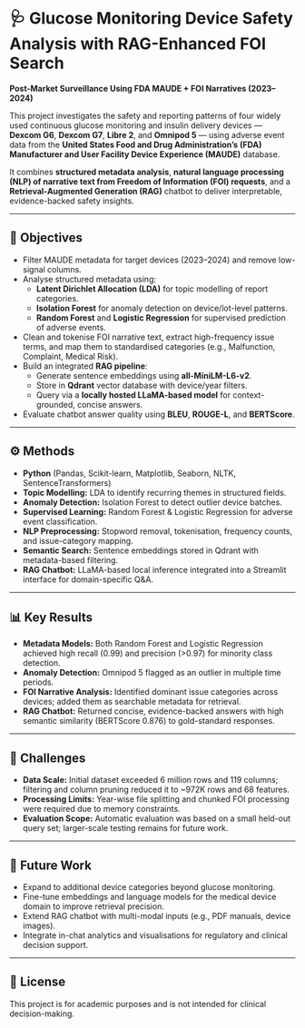 # 🩺 Glucose Monitoring Device Safety Analysis with RAG-Enhanced FOI Search  
**Post-Market Surveillance Using FDA MAUDE + FOI Narratives (2023–2024)**  

This project investigates the safety and reporting patterns of four widely used continuous glucose monitoring and insulin delivery devices — **Dexcom G6**, **Dexcom G7**, **Libre 2**, and **Omnipod 5** — using adverse event data from the **United States Food and Drug Administration’s (FDA) Manufacturer and User Facility Device Experience (MAUDE)** database.  

It combines **structured metadata analysis**, **natural language processing (NLP) of narrative text from Freedom of Information (FOI) requests**, and a **Retrieval-Augmented Generation (RAG)** chatbot to deliver interpretable, evidence-backed safety insights.  

---

## 🎯 Objectives  

- Filter MAUDE metadata for target devices (2023–2024) and remove low-signal columns.  
- Analyse structured metadata using:  
  - **Latent Dirichlet Allocation (LDA)** for topic modelling of report categories.  
  - **Isolation Forest** for anomaly detection on device/lot-level patterns.  
  - **Random Forest** and **Logistic Regression** for supervised prediction of adverse events.  
- Clean and tokenise FOI narrative text, extract high-frequency issue terms, and map them to standardised categories (e.g., Malfunction, Complaint, Medical Risk).  
- Build an integrated **RAG pipeline**:  
  - Generate sentence embeddings using **all-MiniLM-L6-v2**.  
  - Store in **Qdrant** vector database with device/year filters.  
  - Query via a **locally hosted LLaMA-based model** for context-grounded, concise answers.  
- Evaluate chatbot answer quality using **BLEU**, **ROUGE-L**, and **BERTScore**.  

---

## ⚙️ Methods  

- **Python** (Pandas, Scikit-learn, Matplotlib, Seaborn, NLTK, SentenceTransformers)  
- **Topic Modelling:** LDA to identify recurring themes in structured fields.  
- **Anomaly Detection:** Isolation Forest to detect outlier device batches.  
- **Supervised Learning:** Random Forest & Logistic Regression for adverse event classification.  
- **NLP Preprocessing:** Stopword removal, tokenisation, frequency counts, and issue-category mapping.  
- **Semantic Search:** Sentence embeddings stored in Qdrant with metadata-based filtering.  
- **RAG Chatbot:** LLaMA-based local inference integrated into a Streamlit interface for domain-specific Q&A.  

---

## 📊 Key Results  

- **Metadata Models:** Both Random Forest and Logistic Regression achieved high recall (0.99) and precision (>0.97) for minority class detection.  
- **Anomaly Detection:** Omnipod 5 flagged as an outlier in multiple time periods.  
- **FOI Narrative Analysis:** Identified dominant issue categories across devices; added them as searchable metadata for retrieval.  
- **RAG Chatbot:** Returned concise, evidence-backed answers with high semantic similarity (BERTScore 0.876) to gold-standard responses.  

---

## 🚧 Challenges  

- **Data Scale:** Initial dataset exceeded 6 million rows and 119 columns; filtering and column pruning reduced it to ~972K rows and 68 features.  
- **Processing Limits:** Year-wise file splitting and chunked FOI processing were required due to memory constraints.  
- **Evaluation Scope:** Automatic evaluation was based on a small held-out query set; larger-scale testing remains for future work.  

---

## 🔮 Future Work  

- Expand to additional device categories beyond glucose monitoring.  
- Fine-tune embeddings and language models for the medical device domain to improve retrieval precision.  
- Extend RAG chatbot with multi-modal inputs (e.g., PDF manuals, device images).  
- Integrate in-chat analytics and visualisations for regulatory and clinical decision support.  

---

## 📜 License  

This project is for academic purposes and is not intended for clinical decision-making.  

